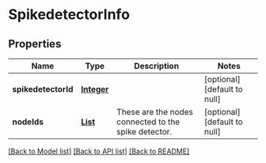 # SpikedetectorInfo
## Properties

Name | Type | Description | Notes
------------ | ------------- | ------------- | -------------
**spikedetectorId** | [**Integer**](integer.md) |  | [optional] [default to null]
**nodeIds** | [**List**](integer.md) | These are the nodes connected to the spike detector. | [optional] [default to null]

[[Back to Model list]](../README.md#documentation-for-models) [[Back to API list]](../README.md#documentation-for-api-endpoints) [[Back to README]](../README.md)

